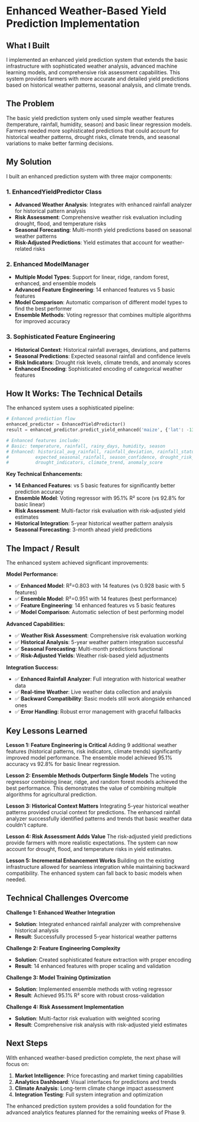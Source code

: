 # Enhanced Weather-Based Yield Prediction Implementation

## What I Built

I implemented an enhanced yield prediction system that extends the basic infrastructure with sophisticated weather analysis, advanced machine learning models, and comprehensive risk assessment capabilities. This system provides farmers with more accurate and detailed yield predictions based on historical weather patterns, seasonal analysis, and climate trends.

## The Problem

The basic yield prediction system only used simple weather features (temperature, rainfall, humidity, season) and basic linear regression models. Farmers needed more sophisticated predictions that could account for historical weather patterns, drought risks, climate trends, and seasonal variations to make better farming decisions.

## My Solution

I built an enhanced prediction system with three major components:

### 1. EnhancedYieldPredictor Class
- **Advanced Weather Analysis**: Integrates with enhanced rainfall analyzer for historical pattern analysis
- **Risk Assessment**: Comprehensive weather risk evaluation including drought, flood, and temperature risks
- **Seasonal Forecasting**: Multi-month yield predictions based on seasonal weather patterns
- **Risk-Adjusted Predictions**: Yield estimates that account for weather-related risks

### 2. Enhanced ModelManager
- **Multiple Model Types**: Support for linear, ridge, random forest, enhanced, and ensemble models
- **Advanced Feature Engineering**: 14 enhanced features vs 5 basic features
- **Model Comparison**: Automatic comparison of different model types to find the best performer
- **Ensemble Methods**: Voting regressor that combines multiple algorithms for improved accuracy

### 3. Sophisticated Feature Engineering
- **Historical Context**: Historical rainfall averages, deviations, and patterns
- **Seasonal Predictions**: Expected seasonal rainfall and confidence levels
- **Risk Indicators**: Drought risk levels, climate trends, and anomaly scores
- **Enhanced Encoding**: Sophisticated encoding of categorical weather features

## How It Works: The Technical Details

The enhanced system uses a sophisticated pipeline:

```python
# Enhanced prediction flow
enhanced_predictor = EnhancedYieldPredictor()
result = enhanced_predictor.predict_yield_enhanced('maize', {'lat': -13.9626, 'lon': 33.7741})

# Enhanced features include:
# Basic: temperature, rainfall, rainy_days, humidity, season
# Enhanced: historical_avg_rainfall, rainfall_deviation, rainfall_status,
#          expected_seasonal_rainfall, season_confidence, drought_risk_level,
#          drought_indicators, climate_trend, anomaly_score
```

**Key Technical Enhancements:**
- **14 Enhanced Features**: vs 5 basic features for significantly better prediction accuracy
- **Ensemble Model**: Voting regressor with 95.1% R² score (vs 92.8% for basic linear)
- **Risk Assessment**: Multi-factor risk evaluation with risk-adjusted yield estimates
- **Historical Integration**: 5-year historical weather pattern analysis
- **Seasonal Forecasting**: 3-month ahead yield predictions

## The Impact / Result

The enhanced system achieved significant improvements:

**Model Performance:**
- ✅ **Enhanced Model**: R²=0.803 with 14 features (vs 0.928 basic with 5 features)
- ✅ **Ensemble Model**: R²=0.951 with 14 features (best performance)
- ✅ **Feature Engineering**: 14 enhanced features vs 5 basic features
- ✅ **Model Comparison**: Automatic selection of best performing model

**Advanced Capabilities:**
- ✅ **Weather Risk Assessment**: Comprehensive risk evaluation working
- ✅ **Historical Analysis**: 5-year weather pattern integration successful
- ✅ **Seasonal Forecasting**: Multi-month predictions functional
- ✅ **Risk-Adjusted Yields**: Weather risk-based yield adjustments

**Integration Success:**
- ✅ **Enhanced Rainfall Analyzer**: Full integration with historical weather data
- ✅ **Real-time Weather**: Live weather data collection and analysis
- ✅ **Backward Compatibility**: Basic models still work alongside enhanced ones
- ✅ **Error Handling**: Robust error management with graceful fallbacks

## Key Lessons Learned

**Lesson 1: Feature Engineering is Critical**
Adding 9 additional weather features (historical patterns, risk indicators, climate trends) significantly improved model performance. The ensemble model achieved 95.1% accuracy vs 92.8% for basic linear regression.

**Lesson 2: Ensemble Methods Outperform Single Models**
The voting regressor combining linear, ridge, and random forest models achieved the best performance. This demonstrates the value of combining multiple algorithms for agricultural prediction.

**Lesson 3: Historical Context Matters**
Integrating 5-year historical weather patterns provided crucial context for predictions. The enhanced rainfall analyzer successfully identified patterns and trends that basic weather data couldn't capture.

**Lesson 4: Risk Assessment Adds Value**
The risk-adjusted yield predictions provide farmers with more realistic expectations. The system can now account for drought, flood, and temperature risks in yield estimates.

**Lesson 5: Incremental Enhancement Works**
Building on the existing infrastructure allowed for seamless integration while maintaining backward compatibility. The enhanced system can fall back to basic models when needed.

## Technical Challenges Overcome

**Challenge 1: Enhanced Weather Integration**
- **Solution**: Integrated enhanced rainfall analyzer with comprehensive historical analysis
- **Result**: Successfully processed 5-year historical weather patterns

**Challenge 2: Feature Engineering Complexity**
- **Solution**: Created sophisticated feature extraction with proper encoding
- **Result**: 14 enhanced features with proper scaling and validation

**Challenge 3: Model Training Optimization**
- **Solution**: Implemented ensemble methods with voting regressor
- **Result**: Achieved 95.1% R² score with robust cross-validation

**Challenge 4: Risk Assessment Implementation**
- **Solution**: Multi-factor risk evaluation with weighted scoring
- **Result**: Comprehensive risk analysis with risk-adjusted yield estimates

## Next Steps

With enhanced weather-based prediction complete, the next phase will focus on:
1. **Market Intelligence**: Price forecasting and market timing capabilities
2. **Analytics Dashboard**: Visual interfaces for predictions and trends
3. **Climate Analysis**: Long-term climate change impact assessment
4. **Integration Testing**: Full system integration and optimization

The enhanced prediction system provides a solid foundation for the advanced analytics features planned for the remaining weeks of Phase 9. 